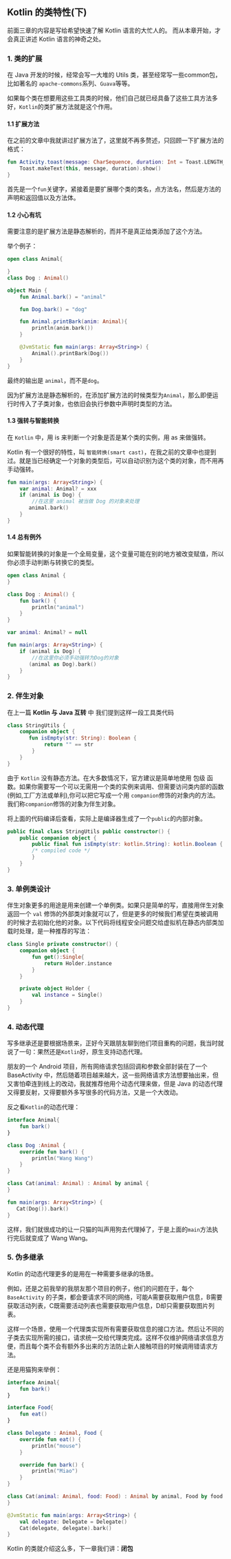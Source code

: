 ## Kotlin 的类特性(下)

前面三章的内容是写给希望快速了解 Kotlin 语言的大忙人的。
而从本章开始，才会真正讲述 Kotlin 语言的神奇之处。

### 1. 类的扩展

在 Java 开发的时候，经常会写一大堆的 Utils 类，甚至经常写一些common包，比如著名的 `apache-commons`系列、`Guava`等等。

如果每个类在想要用这些工具类的时候，他们自己就已经具备了这些工具方法多好，`Kotlin`的类扩展方法就是这个作用。

#### 1.1 扩展方法

在之前的文章中我就讲过扩展方法了，这里就不再多赘述，只回顾一下扩展方法的格式：

```kotlin
fun Activity.toast(message: CharSequence, duration: Int = Toast.LENGTH_SHORT) {
    Toast.makeText(this, message, duration).show()
}
```

首先是一个`fun`关键字，紧接着是要扩展哪个类的类名，点方法名，然后是方法的声明和返回值以及方法体。

#### 1.2 小心有坑

需要注意的是扩展方法是静态解析的，而并不是真正给类添加了这个方法。

举个例子：

```kotlin
open class Animal{

}
class Dog : Animal()

object Main {
    fun Animal.bark() = "animal"

    fun Dog.bark() = "dog"

    fun Animal.printBark(anim: Animal){
        println(anim.bark())
    }

    @JvmStatic fun main(args: Array<String>) {
        Animal().printBark(Dog())
    }
}
```

最终的输出是 `animal`，而不是`dog`。

因为扩展方法是静态解析的，在添加扩展方法的时候类型为`Animal`，那么即便运行时传入了子类对象，也依旧会执行参数中声明时类型的方法。

#### 1.3 强转与智能转换

在 `Kotlin` 中，用 is 来判断一个对象是否是某个类的实例，用 as 来做强转。

Kotlin 有一个很好的特性，叫 `智能转换(smart cast)`，在我之前的文章中也提到过。就是当已经确定一个对象的类型后，可以自动识别为这个类的对象，而不用再手动强转。

```kotlin
fun main(args: Array<String>) {
	var animal: Animal? = xxx
    if (animal is Dog) {
    	//在这里 animal 被当做 Dog 的对象来处理
       animal.bark()
    }
}
```

#### 1.4 总有例外

如果智能转换的对象是一个全局变量，这个变量可能在别的地方被改变赋值，所以你必须手动判断与转换它的类型。

```kotlin
open class Animal {
}

class Dog : Animal() {
    fun bark() {
        println("animal")
    }
}

var animal: Animal? = null

fun main(args: Array<String>) {
    if (animal is Dog) {
    	//在这里你必须手动强转为Dog的对象
       (animal as Dog).bark()
    }
}
```

### 2. 伴生对象

在上一篇 **Kotlin 与 Java 互转** 中 我们提到这样一段工具类代码

```kotlin
class StringUtils {
    companion object {
       fun isEmpty(str: String): Boolean {
	        return "" == str
	    }
    }
}
```

由于 `Kotlin` 没有静态方法。在大多数情况下，官方建议是简单地使用 包级 函数。如果你需要写一个可以无需用一个类的实例来调用、但需要访问类内部的函数(例如,工厂方法或单利),你可以把它写成一个用 `companion`修饰的对象内的方法。我们称`companion`修饰的对象为伴生对象。

将上面的代码编译后查看，实际上是编译器生成了一个`public`的内部对象。

```kotlin
public final class StringUtils public constructor() {
    public companion object {
        public final fun isEmpty(str: kotlin.String): kotlin.Boolean { 
        /* compiled code */
        }
    }
}
```

### 3. 单例类设计

伴生对象更多的用途是用来创建一个单例类。如果只是简单的写，直接用伴生对象返回一个 `val` 修饰的外部类对象就可以了，但是更多的时候我们希望在类被调用的时候才去初始化他的对象。以下代码将线程安全问题交给虚拟机在静态内部类加载时处理，是一种推荐的写法：

```kotlin
class Single private constructor() {
    companion object {
        fun get():Single{
            return Holder.instance
        }
    }

    private object Holder {
        val instance = Single()
    }
}
```

### 4. 动态代理

写多继承还是要根据场景来，正好今天跟朋友聊到他们项目重构的问题，我当时就说了一句：果然还是`Kotlin`好，原生支持动态代理。

朋友的一个 Android 项目，所有网络请求包括回调和参数全部封装在了一个 BaseActivity 中，然后随着项目越来越大，这一些网络请求方法想要抽出来，但又害怕牵连到线上的改动，我就推荐他用个动态代理来做，但是 Java 的动态代理又得要反射，又得要额外多写很多的代码方法，又是一个大改动。

反之看`Kotlin`的动态代理：

```kotlin
interface Animal{
    fun bark()
}

class Dog :Animal {
    override fun bark() {
        println("Wang Wang")
    }
}

class Cat(animal: Animal) : Animal by animal {
}

fun main(args: Array<String>) {
   Cat(Dog()).bark()
}
```

这样，我们就很成功的让一只猫的叫声用狗去代理掉了，于是上面的`main`方法执行完后就变成了 Wang Wang。

### 5. 伪多继承

Kotlin 的动态代理更多的是用在一种需要多继承的场景。

例如，还是之前我举的我朋友那个项目的例子，他们的问题在于，每个 `BaseActivity` 的子类，都会要请求不同的网络，可能A需要获取用户信息，B需要获取活动列表，C既需要活动列表也需要获取用户信息，D却只需要获取图片列表。

这样一个场景，使用一个代理类实现所有需要获取信息的接口方法。然后让不同的子类去实现所需的接口，请求统一交给代理类完成。这样不仅维护网络请求信息方便，而且每个类不会有额外多出来的方法防止新人接触项目的时候调用错请求方法。

还是用猫狗来举例：

```kotlin
interface Animal{
    fun bark()
}

interface Food{
    fun eat()
}

class Delegate : Animal, Food {
    override fun eat() {
        println("mouse")
    }

    override fun bark() {
        println("Miao")
    }
}

class Cat(animal: Animal, food: Food) : Animal by animal, Food by food {
}

@JvmStatic fun main(args: Array<String>) {
    val delegate: Delegate = Delegate()
    Cat(delegate, delegate).bark()
}
```

Kotlin 的类就介绍这么多，下一章我们讲：**闭包**
